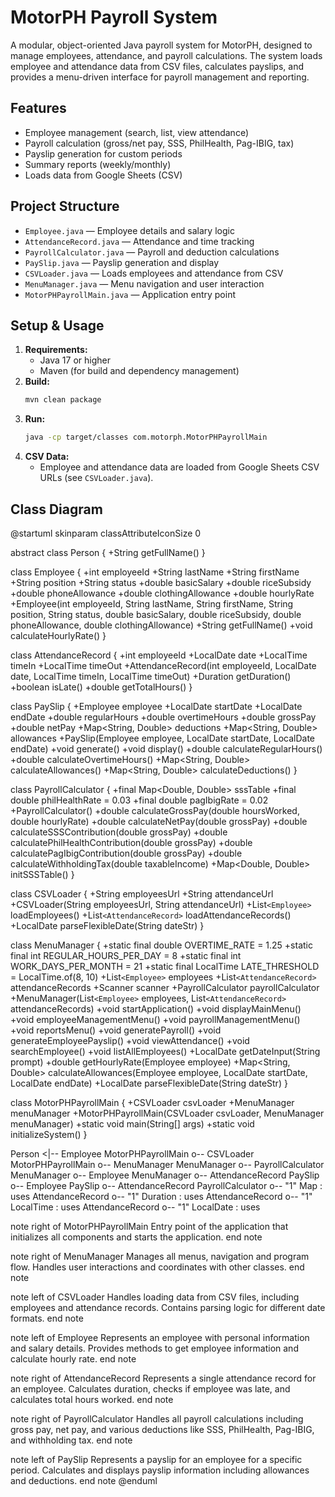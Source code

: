 # MotorPH Payroll System

A modular, object-oriented Java payroll system for MotorPH, designed to manage employees, attendance, and payroll calculations. The system loads employee and attendance data from CSV files, calculates payslips, and provides a menu-driven interface for payroll management and reporting.

## Features
- Employee management (search, list, view attendance)
- Payroll calculation (gross/net pay, SSS, PhilHealth, Pag-IBIG, tax)
- Payslip generation for custom periods
- Summary reports (weekly/monthly)
- Loads data from Google Sheets (CSV)

## Project Structure
- `Employee.java` — Employee details and salary logic
- `AttendanceRecord.java` — Attendance and time tracking
- `PayrollCalculator.java` — Payroll and deduction calculations
- `PaySlip.java` — Payslip generation and display
- `CSVLoader.java` — Loads employees and attendance from CSV
- `MenuManager.java` — Menu navigation and user interaction
- `MotorPHPayrollMain.java` — Application entry point

## Setup & Usage
1. **Requirements:**
   - Java 17 or higher
   - Maven (for build and dependency management)
2. **Build:**
   ```bash
   mvn clean package
   ```
3. **Run:**
   ```bash
   java -cp target/classes com.motorph.MotorPHPayrollMain
   ```
4. **CSV Data:**
   - Employee and attendance data are loaded from Google Sheets CSV URLs (see `CSVLoader.java`).

## Class Diagram

@startuml
skinparam classAttributeIconSize 0

abstract class Person {
    +String getFullName()
}

class Employee {
    +int employeeId
    +String lastName
    +String firstName
    +String position
    +String status
    +double basicSalary
    +double riceSubsidy
    +double phoneAllowance
    +double clothingAllowance
    +double hourlyRate
    +Employee(int employeeId, String lastName, String firstName, String position,
             String status, double basicSalary, double riceSubsidy,
             double phoneAllowance, double clothingAllowance)
    +String getFullName()
    +void calculateHourlyRate()
}

class AttendanceRecord {
    +int employeeId
    +LocalDate date
    +LocalTime timeIn
    +LocalTime timeOut
    +AttendanceRecord(int employeeId, LocalDate date, LocalTime timeIn, LocalTime timeOut)
    +Duration getDuration()
    +boolean isLate()
    +double getTotalHours()
}

class PaySlip {
    +Employee employee
    +LocalDate startDate
    +LocalDate endDate
    +double regularHours
    +double overtimeHours
    +double grossPay
    +double netPay
    +Map<String, Double> deductions
    +Map<String, Double> allowances
    +PaySlip(Employee employee, LocalDate startDate, LocalDate endDate)
    +void generate()
    +void display()
    +double calculateRegularHours()
    +double calculateOvertimeHours()
    +Map<String, Double> calculateAllowances()
    +Map<String, Double> calculateDeductions()
}

class PayrollCalculator {
    +final Map<Double, Double> sssTable
    +final double philHealthRate = 0.03
    +final double pagIbigRate = 0.02
    +PayrollCalculator()
    +double calculateGrossPay(double hoursWorked, double hourlyRate)
    +double calculateNetPay(double grossPay)
    +double calculateSSSContribution(double grossPay)
    +double calculatePhilHealthContribution(double grossPay)
    +double calculatePagIbigContribution(double grossPay)
    +double calculateWithholdingTax(double taxableIncome)
    +Map<Double, Double> initSSSTable()
}

class CSVLoader {
    +String employeesUrl
    +String attendanceUrl
    +CSVLoader(String employeesUrl, String attendanceUrl)
    +List`<Employee>` loadEmployees()
    +List`<AttendanceRecord>` loadAttendanceRecords()
    +LocalDate parseFlexibleDate(String dateStr)
}

class MenuManager {
    +static final double OVERTIME_RATE = 1.25
    +static final int REGULAR_HOURS_PER_DAY = 8
    +static final int WORK_DAYS_PER_MONTH = 21
    +static final LocalTime LATE_THRESHOLD = LocalTime.of(8, 10)
    +List`<Employee>` employees
    +List`<AttendanceRecord>` attendanceRecords
    +Scanner scanner
    +PayrollCalculator payrollCalculator
    +MenuManager(List`<Employee>` employees, List`<AttendanceRecord>` attendanceRecords)
    +void startApplication()
    +void displayMainMenu()
    +void employeeManagementMenu()
    +void payrollManagementMenu()
    +void reportsMenu()
    +void generatePayroll()
    +void generateEmployeePayslip()
    +void viewAttendance()
    +void searchEmployee()
    +void listAllEmployees()
    +LocalDate getDateInput(String prompt)
    +double getHourlyRate(Employee employee)
    +Map<String, Double> calculateAllowances(Employee employee, LocalDate startDate, LocalDate endDate)
    +LocalDate parseFlexibleDate(String dateStr)
}

class MotorPHPayrollMain {
    +CSVLoader csvLoader
    +MenuManager menuManager
    +MotorPHPayrollMain(CSVLoader csvLoader, MenuManager menuManager)
    +static void main(String[] args)
    +static void initializeSystem()
}

Person <|-- Employee
MotorPHPayrollMain o-- CSVLoader
MotorPHPayrollMain o-- MenuManager
MenuManager o-- PayrollCalculator
MenuManager o-- Employee
MenuManager o-- AttendanceRecord
PaySlip o-- Employee
PaySlip o-- AttendanceRecord
PayrollCalculator o-- "1" Map : uses
AttendanceRecord o-- "1" Duration : uses
AttendanceRecord o-- "1" LocalTime : uses
AttendanceRecord o-- "1" LocalDate : uses

note right of MotorPHPayrollMain
    Entry point of the application
    that initializes all components
    and starts the application.
end note

note right of MenuManager
    Manages all menus, navigation
    and program flow. Handles user
    interactions and coordinates
    with other classes.
end note

note left of CSVLoader
    Handles loading data from CSV files,
    including employees and attendance
    records. Contains parsing logic for
    different date formats.
end note

note left of Employee
    Represents an employee with personal
    information and salary details.
    Provides methods to get employee
    information and calculate hourly rate.
end note

note right of AttendanceRecord
    Represents a single attendance record
    for an employee. Calculates duration,
    checks if employee was late, and
    calculates total hours worked.
end note

note right of PayrollCalculator
    Handles all payroll calculations
    including gross pay, net pay, and
    various deductions like SSS,
    PhilHealth, Pag-IBIG, and
    withholding tax.
end note

note left of PaySlip
    Represents a payslip for an employee
    for a specific period. Calculates and
    displays payslip information including
    allowances and deductions.
end note
@enduml
